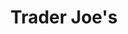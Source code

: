---
title: "Trader Joe's"
url: /washington/trader-joes-pennsylvania-avenue-southeast/
shop: supermarket
---
